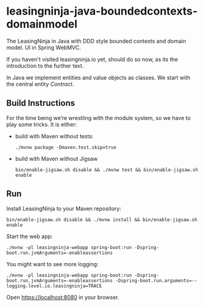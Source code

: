 # leasingninja-java-boundedcontexts-domainmodel

The LeasingNinja in Java with DDD style bounded contexts and domain model. UI in Spring WebMVC.

If you haven't visited leasingninja.io yet, should do so now, as its the introduction to the further text.

In Java we implement entities and value objects as classes.
We start with the central entity _Contract_.

## Build Instructions

For the time being we’re wrestling with the module system, so we have to play some tricks. It is either:

* build with Maven without tests:

    ```fish
    ./mvnw package -Dmaven.test.skip=true
    ```

* build with Maven without Jigsaw

    ```fish
    bin/enable-jigsaw.sh disable && ./mvnw test && bin/enable-jigsaw.sh enable
    ```

## Run

Install LeasingNinja to your Maven repository:

```fish
bin/enable-jigsaw.sh disable && ./mvnw install && bin/enable-jigsaw.sh enable
```

Start the web app:

```fish
./mvnw -pl leasingninja-webapp spring-boot:run -Dspring-boot.run.jvmArguments=-enableassertions
```

You might want to see more logging:

```fish
./mvnw -pl leasingninja-webapp spring-boot:run -Dspring-boot.run.jvmArguments=-enableassertions -Dspring-boot.run.arguments=--logging.level.io.leasingninja=TRACE
```

Open <https://localhost:8080> in your browser.
